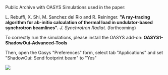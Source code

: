 Public Archive with OASYS Simulations used in the paper:

L. Rebuffi, X. Shi, M. Sanchez del Rio and R. Reininger. **"A ray-tracing algorithm for ab-initio calculation of thermal load in undulator-based synchrotron beamlines".** *J. Synchrotron Radiat.* (forthcoming)

To correctly run the simulations, please install the OASYS add-on: **OASYS1-ShadowOui-Advanced-Tools** 

Then, open the Oasys "Preferences" form, select tab "Applications" and set "ShadowOui: Send footprint beam" to "Yes"

<img src=“https://raw.githubusercontent.com/lucarebuffi/Paper_JSR_gy5009/master/Footprint_Beam.png”>
